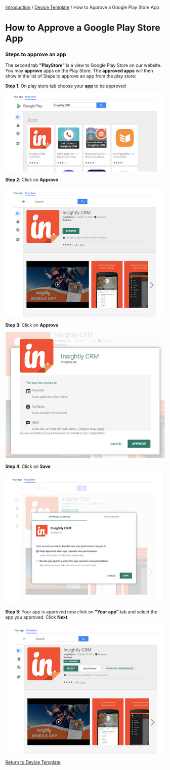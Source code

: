 [Introduction](../../../console.md) / [Device Template](../index.md) / How to Approve a Google Play Store App

# How to Approve a Google Play Store App

### Steps to approve an app

The second tab **"PlayStore"** is a view to Google Play Store on our website. You may **approve** apps on the Play Store. The **approved apps** will then show in the list of Steps to approve an app from the play store:

**Step 1**: On play store tab choose your **app** to be approved

![Device Template](../../../assets/OLD_DASHBOARD/5_DT.png)

**Step 2**: Click on **Approve**

![Device Template](../../../assets/OLD_DASHBOARD/6_DT.png)

**Step 3**: Click on **Approve**

![Device Template](../../../assets/OLD_DASHBOARD/7_DT.png)

**Step 4**: Click on **Save**

![Device Template](../../../assets/OLD_DASHBOARD/8_DT.png)

**Step 5**: Your app is approved now click on **"Your app"** tab and select the app you approved. Click **Next**.

![Device Template](../../../assets/OLD_DASHBOARD/9_DT.png)

[Return to Device Template](../index.md)
